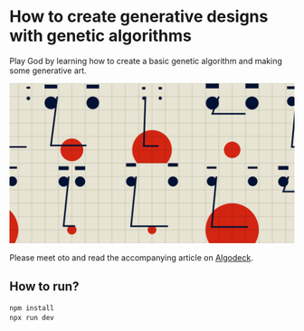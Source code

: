 # How to create generative designs with genetic algorithms

Play God by learning how to create a basic genetic algorithm and making some
generative art.

![oto](oto.png)

Please meet oto and read the accompanying article on
[Algodeck](https://algodeck.com/how-to-create-generative-designs-with-genetic-algorithms/).

## How to run?

```bash
npm install
npx run dev
```
